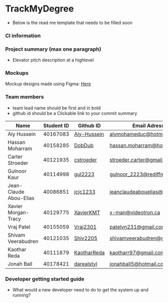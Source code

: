 # TrackMyDegree
- Below is the read me template that needs to be filled soon
### CI information

### Project summary (max one paragraph)
- Elevator pitch description at a highlevel

### Mockups
Mockup designs made using Figma: [Here](https://www.figma.com/design/sgd3C3BYEPqSounsuIq6Kp/TrackMyDegree?node-id=0-1&t=eBk2gECMGuouPf0m-1)

### Team members 
- team lead name should be first and in bold
- github id should be a Clickable link to your commit summary

| Name  | Student ID   | Github ID   | Email Adress | 
|------------|------------|------------|------------|
| Aly Hussein|40167083|[Aly-Hussein](https://github.com/DobDub/TrackMyDegree/commits?author=Aly-Hussein)|alymohameduc@hotmail.co.uk|
| Hassan Moharram|40158285|[DobDub](https://github.com/DobDub/TrackMyDegree/commits?author=DobDub)|hassan.moharram@hotmail.com|
| Carter Stroeder|40121935|[cstroeder](https://github.com/DobDub/TrackMyDegree/commits?author=cstroeder)|stroeder.carter@gmail.com|
| Gulnoor Kaur|40114998|[gul2223](https://github.com/DobDub/TrackMyDegree/commits?author=gul2223)|gulnoor_2223@rediffmail.com|
| Jean-Claude Abou-Elias|40086851|[jcjc1233](https://github.com/DobDub/TrackMyDegree/commits?author=jcjc1233)|jeanclaudeabouelias@gmail.com|
| Xavier Morgan-Tracy|40129775|[XavierKMT](https://github.com/DobDub/TrackMyDegree/commits?author=XavierKMT)|x-man@videotron.ca|
| Vraj Patel|40155059|[Vraj2301](https://github.com/Vraj2301)|patelvn231@gmail.com|
| Shivam Veerabudren|40121035|[Shiv2205](https://github.com/Shiv2205)|shivamveerabudren@gmail.com|
| Kaothar Reda|40111879|[KaotharReda](https://github.com/KaotharReda)|kaotharr97@gmail.com|
| Jonah Ball |40178421|[darealstyl](https://github.com/darealstyl)|jonahball5@hotmail.com|




### Developer getting started guide
- What would a new developer need to do to get the system up and running?
